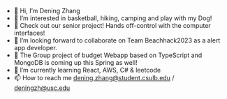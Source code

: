 - 👋 Hi, I’m Dening Zhang
- 👀 I’m interested in basketball, hiking, camping and play with my Dog!
- 🌱 Check out our senior project! Hands off-control with the computer interfaces!
- 💞️ I’m looking forward to collaborate on Team Beachhack2023 as a alert app developer.
- 🌱 The Group project of budget Webapp based on TypeScript and MongoDB is coming up this Spring as well!
- 🌱 I’m currently learning React, AWS, C# & leetcode
- 📫 How to reach me dening.zhang@student.csulb.edu / deningzh@usc.edu

<!---
Turb003/Turb003 is a ✨ special ✨ repository because its `README.md` (this file) appears on your GitHub profile.
You can click the Preview link to take a look at your changes.
--->
